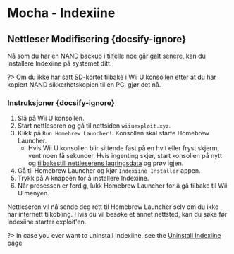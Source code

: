 # Mocha - Indexiine

## Nettleser Modifisering {docsify-ignore}

Nå som du har en NAND backup i tilfelle noe går galt senere, kan du installere Indexiine på systemet ditt.

?> Om du ikke har satt SD-kortet tilbake i Wii U konsollen etter at du har kopiert NAND sikkerhetskopien til en PC, gjør det nå.


### Instruksjoner {docsify-ignore}

1. Slå på Wii U konsollen.
1. Start nettleseren og gå til nettsiden `wiiuexploit.xyz`.
1. Klikk på `Run Homebrew Launcher!`. Konsollen skal starte Homebrew Launcher.
    - Hvis Wii U konsollen blir sittende fast på en hvit eller fryst skjerm, vent noen få sekunder. Hvis ingenting skjer, start konsollen på nytt og [tilbakestill nettleserens lagringsdata](https://en-americas-support.nintendo.com/app/answers/detail/a_id/1507/~/how-to-delete-the-internet-browser-history) og prøv igjen.
1. Gå til Homebrew Launcher og kjør `Indexiine Installer` appen.
1. Trykk på A knappen for å installere Indexiine.
1. Når prosessen er ferdig, lukk Homebrew Launcher for å gå tilbake til Wii U menyen.

Nettleseren vil nå sende deg rett til Homebrew Launcher selv om du ikke har internett tilkobling. Hvis du vil besøke et annet nettsted, kan du søke før Indexiine starter exploit'en.

?> In case you ever want to uninstall Indexiine, see the [Uninstall Indexiine](../../uninstall-indexiine) page
